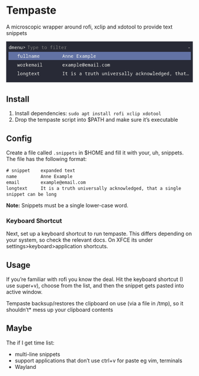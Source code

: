 # Tempaste

A microscopic wrapper around rofi, xclip and xdotool to provide text snippets

![screennshot](tempaste.png)

## Install

1. Install dependencies: `sudo apt install rofi xclip xdotool`
2. Drop the tempaste script into $PATH and make sure it’s executable

## Config

Create a file called `.snippets` in $HOME and fill it with your, uh,
snippets. The file has the following format:

```
# snippet    expanded text
name         Anne Example
email        example@email.com
longtext     It is a truth universally acknowledged, that a single snippet can be long
```

**Note:** Snippets must be a single lower-case word.

### Keyboard Shortcut

Next, set up a keyboard shortcut to run tempaste. This differs depending
on your system, so check the relevant docs. On XFCE its under
settings>keyboard>application shortcuts.

## Usage

If you’re familiar with rofi you know the deal. Hit the keyboard shortcut
(I use super+v), choose from the list, and then the snippet gets pasted
into active window.

Tempaste backsup/restores the clipboard on use (via a file in /tmp), so it
shouldn’t* mess up your clipboard contents

## Maybe

The if I get time list:

- multi-line snippets
- support applications that don’t use ctrl+v for paste eg vim, terminals
- Wayland

